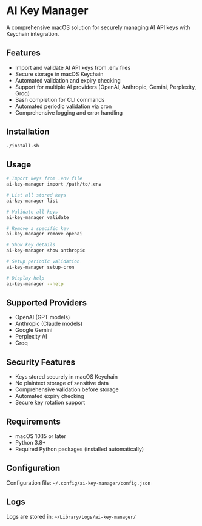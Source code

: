 # AI Key Manager

A comprehensive macOS solution for securely managing AI API keys with Keychain integration.

## Features

- Import and validate AI API keys from .env files
- Secure storage in macOS Keychain
- Automated validation and expiry checking
- Support for multiple AI providers (OpenAI, Anthropic, Gemini, Perplexity, Groq)
- Bash completion for CLI commands
- Automated periodic validation via cron
- Comprehensive logging and error handling

## Installation

```bash
./install.sh
```

## Usage

```bash
# Import keys from .env file
ai-key-manager import /path/to/.env

# List all stored keys
ai-key-manager list

# Validate all keys
ai-key-manager validate

# Remove a specific key
ai-key-manager remove openai

# Show key details
ai-key-manager show anthropic

# Setup periodic validation
ai-key-manager setup-cron

# Display help
ai-key-manager --help
```

## Supported Providers

- OpenAI (GPT models)
- Anthropic (Claude models)
- Google Gemini
- Perplexity AI
- Groq

## Security Features

- Keys stored securely in macOS Keychain
- No plaintext storage of sensitive data
- Comprehensive validation before storage
- Automated expiry checking
- Secure key rotation support

## Requirements

- macOS 10.15 or later
- Python 3.8+
- Required Python packages (installed automatically)

## Configuration

Configuration file: `~/.config/ai-key-manager/config.json`

## Logs

Logs are stored in: `~/Library/Logs/ai-key-manager/`
